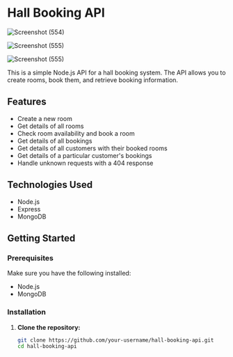 

# Hall Booking API
![Screenshot (554)](https://github.com/itsdeepakwith-code/HallBooking_API/assets/137894433/46c99f72-f6d5-4036-b736-1b3062f18dcb)

![Screenshot (555)](https://github.com/itsdeepakwith-code/HallBooking_API/assets/137894433/09ca0510-8678-419d-83b4-656a869c171d)

![Screenshot (555)](https://github.com/itsdeepakwith-code/HallBooking_API/assets/137894433/1f1caf5b-0d1b-4d35-9454-11af30d358f8)

This is a simple Node.js API for a hall booking system. The API allows you to create rooms, book them, and retrieve booking information.

## Features

- Create a new room
- Get details of all rooms
- Check room availability and book a room
- Get details of all bookings
- Get details of all customers with their booked rooms
- Get details of a particular customer's bookings
- Handle unknown requests with a 404 response

## Technologies Used

- Node.js
- Express
- MongoDB

## Getting Started

### Prerequisites

Make sure you have the following installed:

- Node.js
- MongoDB

### Installation

1. **Clone the repository:**

   ```bash
   git clone https://github.com/your-username/hall-booking-api.git
   cd hall-booking-api
